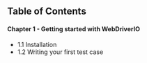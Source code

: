 ## Table of Contents

#### Chapter 1 - Getting started with WebDriverIO

- 1.1 Installation
- 1.2 Writing your first test case
